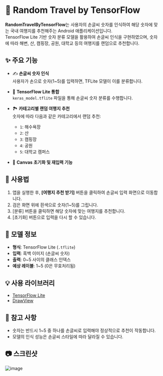 # 🧭 Random Travel by TensorFlow

**RandomTravelByTensorFlow**는 사용자의 손글씨 숫자를 인식하여 해당 숫자에 맞는 국내 여행지를 추천해주는 Android 애플리케이션입니다.  
TensorFlow Lite 기반 숫자 분류 모델을 활용하여 손글씨 인식을 구현하였으며, 숫자에 따라 해변, 산, 캠핑장, 공원, 대학교 등의 여행지를 랜덤으로 추천합니다.

## ✨ 주요 기능

- ✍️ **손글씨 숫자 인식**  
  사용자가 손으로 숫자(1~5)를 입력하면, TFLite 모델이 이를 분류합니다.

- 🧠 **TensorFlow Lite 통합**  
  `keras_model.tflite` 파일을 통해 손글씨 숫자 분류를 수행합니다.

- 🏞️ **카테고리별 랜덤 여행지 추천**  
  숫자에 따라 다음과 같은 카테고리에서 랜덤 추천:
  - `1`: 해수욕장
  - `2`: 산
  - `3`: 캠핑장
  - `4`: 공원
  - `5`: 대학교 캠퍼스

- 🔄 **Canvas 초기화 및 재입력 기능**

## 📱 사용법

1. 앱을 실행한 후, **[여행지 추천 받기]** 버튼을 클릭하여 손글씨 입력 화면으로 이동합니다.
2. 검은 화면 위에 흰색으로 숫자(1~5)를 그립니다.
3. [분류] 버튼을 클릭하면 해당 숫자에 맞는 여행지를 추천합니다.
4. [초기화] 버튼으로 입력을 다시 할 수 있습니다.

## 🧠 모델 정보

- **형식**: TensorFlow Lite (`.tflite`)
- **입력**: 흑백 이미지 (손글씨 숫자)
- **출력**: 0~5 사이의 클래스 인덱스
- **예상 레이블**: 1~5 (0은 무효처리됨)


## 💡 사용 라이브러리

- [TensorFlow Lite](https://www.tensorflow.org/lite)
- [DrawView](https://github.com/divyanshu013/AndroidDraw)


## 📌 참고 사항

- 숫자는 반드시 1~5 중 하나를 손글씨로 입력해야 정상적으로 추천이 작동합니다.
- 모델의 인식 성능은 손글씨 스타일에 따라 달라질 수 있습니다.

## 📷 스크린샷
![image](https://github.com/user-attachments/assets/f5b52544-f665-4e31-95a5-2534e8db7b48)
